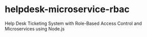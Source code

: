 # helpdesk-microservice-rbac
Help Desk Ticketing System with Role-Based Access Control and Microservices using Node.js
